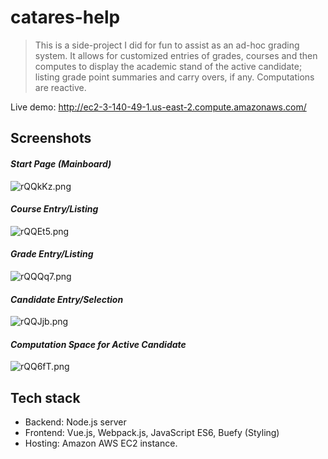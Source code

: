 # catares-help

>This is a side-project I did for fun to assist as an ad-hoc grading system. It allows for customized entries of grades, courses and then computes to display the academic stand of the active candidate; listing grade point summaries and carry overs, if any. Computations are reactive.

Live demo: http://ec2-3-140-49-1.us-east-2.compute.amazonaws.com/

## Screenshots

#### *Start Page (Mainboard)*

![rQQkKz.png](https://i3.lensdump.com/i/rQQkKz.png)

#### *Course Entry/Listing*

![rQQEt5.png](https://i2.lensdump.com/i/rQQEt5.png)

#### *Grade Entry/Listing*

![rQQQq7.png](https://i2.lensdump.com/i/rQQQq7.png)

#### *Candidate Entry/Selection*

![rQQJjb.png](https://i1.lensdump.com/i/rQQJjb.png)

#### *Computation Space for Active Candidate*

![rQQ6fT.png](https://i.lensdump.com/i/rQQ6fT.png)

## Tech stack
- Backend: Node.js server
- Frontend: Vue.js, Webpack.js, JavaScript ES6, Buefy (Styling)
- Hosting: Amazon AWS EC2 instance.
